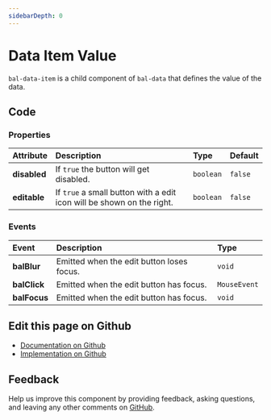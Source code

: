 ```yaml
---
sidebarDepth: 0
---
```



# Data Item Value

`bal-data-item` is a child component of `bal-data` that defines the value of the data.




<ClientOnly><docs-component-tabs></docs-component-tabs></ClientOnly>

<!-- docs:child of bal-data -->


## Code

### Properties


| Attribute    | Description                                                           | Type      | Default |
| :----------- | :-------------------------------------------------------------------- | :-------- | :------ |
| **disabled** | If `true` the button will get disabled.                               | `boolean` | `false` |
| **editable** | If `true` a small button with a edit icon will be shown on the right. | `boolean` | `false` |

### Events


| Event        | Description                               | Type         |
| :----------- | :---------------------------------------- | :----------- |
| **balBlur**  | Emitted when the edit button loses focus. | `void`       |
| **balClick** | Emitted when the edit button has focus.   | `MouseEvent` |
| **balFocus** | Emitted when the edit button has focus.   | `void`       |




## Edit this page on Github

* [Documentation on Github](https://github.com/baloise/design-system/blob/master/docs/src/components/components/bal-data-value.md)
* [Implementation on Github](https://github.com/baloise/design-system/blob/master/packages/components/src/components/bal-data-value)

## Feedback

Help us improve this component by providing feedback, asking questions, and leaving any other comments on [GitHub](https://github.com/baloise/design-system/issues/new).

